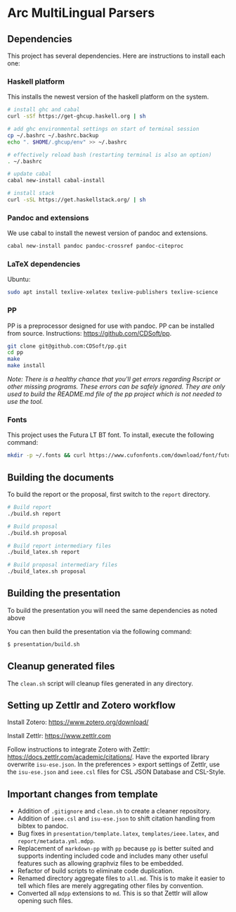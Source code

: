 # Arc MultiLingual Parsers

## Dependencies

This project has several dependencies. Here are instructions to install each one:

### Haskell platform

This installs the newest version of the haskell platform on the system.

```bash
# install ghc and cabal
curl -sSf https://get-ghcup.haskell.org | sh

# add ghc environmental settings on start of terminal session
cp ~/.bashrc ~/.bashrc.backup
echo ". $HOME/.ghcup/env" >> ~/.bashrc

# effectively reload bash (restarting terminal is also an option)
. ~/.bashrc

# update cabal
cabal new-install cabal-install

# install stack
curl -sSL https://get.haskellstack.org/ | sh
```

### Pandoc and extensions

We use cabal to install the newest version of pandoc and extensions.

```bash
cabal new-install pandoc pandoc-crossref pandoc-citeproc
```

### LaTeX dependencies

Ubuntu:

```bash
sudo apt install texlive-xelatex texlive-publishers texlive-science
```

### PP

PP is a preprocessor designed for use with pandoc. PP can be installed from source. Instructions: https://github.com/CDSoft/pp.

```bash
git clone git@github.com:CDSoft/pp.git
cd pp
make
make install
```

*Note: There is a healthy chance that you'll get errors regarding Rscript or other missing programs. These errors can be safely ignored. They are only used to build the README.md file of the pp project which is not needed to use the tool.*

### Fonts

This project uses the Futura LT BT font. To install, execute the following command:

```bash
mkdir -p ~/.fonts && curl https://www.cufonfonts.com/download/font/futura-lt-bt > /tmp/futura-lt-bt-fonts.zip && unzip /tmp/futura-lt-bt-fonts.zip -d ~/.fonts
```

## Building the documents

To build the report or the proposal, first switch to the `report` directory.

```bash
# Build report
./build.sh report

# Build proposal
./build.sh proposal

# Build report intermediary files
./build_latex.sh report

# Build proposal intermediary files
./build_latex.sh proposal
```

## Building the presentation

To build the presentation you will need the same dependencies as noted above

You can then build the presentation via the following command:

```bash
$ presentation/build.sh
```

## Cleanup generated files

The `clean.sh` script will cleanup files generated in any directory.

## Setting up Zettlr and Zotero workflow

Install Zotero: https://www.zotero.org/download/

Install Zettlr: https://www.zettlr.com

Follow instructions to integrate Zotero with Zettlr: https://docs.zettlr.com/academic/citations/.
Have the exported library overwrite `isu-ese.json`. In the preferences > export settings of Zettlr, use the `isu-ese.json` and `ieee.csl` files for CSL JSON Database and CSL-Style.

## Important changes from template

* Addition of `.gitignore` and `clean.sh` to create a cleaner repository.
* Addition of `ieee.csl` and `isu-ese.json` to shift citation handling from bibtex to pandoc.
* Bug fixes in `presentation/template.latex`, `templates/ieee.latex`, and `report/metadata.yml.mdpp`.
* Replacement of `markdown-pp` with `pp` because `pp` is better suited and supports indenting included code and includes many other useful features such as allowing graphviz files to be embedded.
* Refactor of build scripts to eliminate code duplication.
* Renamed directory aggregate files to `all.md`. This is to make it easier to tell which files are merely aggregating other files by convention.
* Converted all `mdpp` extensions to `md`. This is so that Zettlr will allow opening such files.
